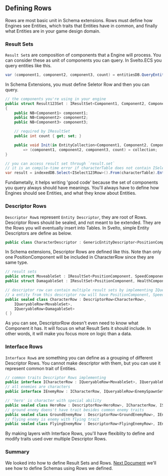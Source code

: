 ## Defining Rows
Rows are most basic unit in Schema extensions. Rows must define how Engines see Entities, which traits that Entities have in common, and finally what Entities are in your game design domain.

### Result Sets
`Result Set`s are composition of components that a Engine will process.  You can consider these as unit of components you can query. In Svelto.ECS you query entities like this.
```csharp
var (component1, component2, component3, count) = entitiesDB.QueryEntities<Component1, Component2, Component3>(characterGroup);
```

In Schema Extensions, you must define Seletor Row and then you can query.
```csharp
// the components you're using in your engine
public struct Result123Set : IResultSet<Component1, Component2, Component3>
{
    public NB<Component1> component1;
    public NB<Component2> component2;
    public NB<Component3> component3;

    // required by IResultSet
    public int count { get; set; }

    public void Init(in EntityCollection<Component1, Component2, Component3> collection)
        => (component1, component2, component3, count) = collection;
}

// you can access result set through `result.set`
// it is an compile-time error if characterTable does not contain ISelect123Row
var result = indexedDB.Select<ISelect123Row>().From(characterTable).Entities();
```
Fundametally, it helps writing 'good code' because the set of components you query always should have meanings. You'll always have to define how Engines should see Entities, and what they know about Entities.

### Descriptor Rows
`Descriptor Row`s represent `Entity Descriptor`, they are root of Rows. Descriptor Rows should be sealed, and not meant to be extended. They are the Rows you will eventually insert into Tables. In Svelto, simple Entity Descriptors are define as below.
```csharp
public class CharacterDescriptor : GenericEntityDescriptor<PositionComponent, SpeedComponent, HealthComponent> { }
```
In Schema extensions, Descriptor Rows are defined like this. Note than only one PositionComponent will be included in CharacterRow since they are same type.
```csharp
// result sets
public struct MoveableSet : IResultSet<PositionComponent, SpeedComponent> { ... }
public struct DamagableSet : IResultSet<PositionComponent, HealthComponent> { ... }

// descriptor row can contain multiple result sets by implementing IQueryableRow
// a entity from this descriptor row will have PositionComponent, SpeedComponent, HealthComponent
public sealed class CharacterRow : DescriptorRow<CharacterRow>,
    IQueryableRow<MovableSet>,
    IQueryableRow<DamagableSet>
{ }
```
As you can see, DescriptorRow doesn't even need to know what Component it has. It will focus on what Result Sets it should include. In other words, it will make you focus more on logic than a data.

### Interface Rows
`Interface Row`s are something you can define as a grouping of different Descriptor Rows. You cannot make descriptor with them, but you can use it represent common trait of Entities.
```csharp
// common traits Descriptor Rows implementing
public interface ICharacterRow : IQueryableRow<MovableSet>, IQueryableRow<DamgableSet> {}
// all enemies are characters
public interface IEnemyRow : ICharacterRow, IQueryableRow<EnemySpawnSet> {}

// 'hero' is character with special ability
public sealed class HeroRow : DescriptorRow<HeroRow>, ICharacterRow, ISpecialAbilityRow {}
// ground enemy doens't have trait besides common enemy traits
public sealed class GroundEnemyRow : DescriptorRow<GroundEnemyRow>, IEnemyRow {}
// flying enemy is enemy with flying trait
public sealed class FlyingEnemyRow : DescriptorRow<FlyingEnemyRow>, IEnemyRow, IFlyingRow {}
```
By making layers with Interface Rows, you'll have flexiblity to define and modify traits used over multiple Descriptor Rows.

### Summary
We looked into how to define Result Sets and Rows. [Next Document](basic-schemas.md) we'll see how to define Schemas using Rows we defined.

